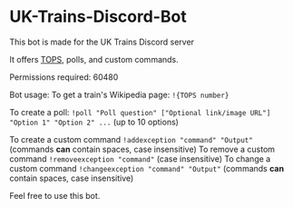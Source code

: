 # UK-Trains-Discord-Bot
This bot is made for the UK Trains Discord server

It offers [TOPS](https://en.wikipedia.org/wiki/TOPS), polls, and custom commands.

Permissions required: 60480


Bot usage:
To get a train's Wikipedia page: `!{TOPS number}`

To create a poll: `!poll "Poll question" ["Optional link/image URL"] "Option 1" "Option 2" ...` (up to 10 options)

To create a custom command `!addexception "command" "Output"` (commands __can__ contain spaces, case insensitive)
To remove a custom command `!removeexception "command"`  (case insensitive)
To change a custom command `!changeexception "command" "Output"`  (commands __can__ contain spaces, case insensitive)


Feel free to use this bot.
